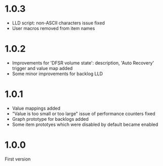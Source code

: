 <h1>1.0.3</h1>
<ul>
 <li>LLD script: non-ASCII characters issue fixed</li>
 <li>User macros removed from item names</li>
</ul> 
<h1>1.0.2</h1>
<ul>
 <li>Improvements for 'DFSR volume state': description, 'Auto Recovery' trigger and value map added</li>
 <li>Some minor improvements for backlog LLD</li>
</ul> 
<h1>1.0.1</h1>
<ul>
 <li>Value mappings added</li>
 <li>"Value is too small or too large" issue of performance counters fixed</li>
 <li>Graph prototype for backlogs added</li>
 <li>Some item prototyes which were disabled by default became enabled</li>
</ul> 
<h1>1.0.0</h1>
First version
